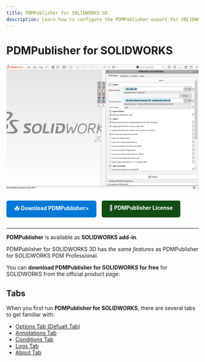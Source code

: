 ```yaml
---
title: PDMPublisher for SOLIDWORKS 3D
description: Learn how to configure the PDMPublisher export for SOLIDWORKS 3D, including file output, merging PDFs, watermarking, and ERP integration.
---
```


# PDMPublisher for SOLIDWORKS 

  <img src="../images/pdmpublishersolidworks.png"  alt="Tabs" width="800">

<div style="display: flex; gap: 1em; margin: 2em 0;">
    <a href="https://bluebyte.biz/wp-json/slm_custom/downloadpdmpublisher" class="download-button" style="display: inline-block; padding: 10px 20px; background-color: #0078d7; color: white; text-decoration: none; border-radius: 5px; font-weight: bold;">
        📥 Download PDMPublisher>
    </a>
    <a href="https://bluebyte.biz/product/pdmpublisher-solidworks" class="download-button" style="display: inline-block; padding: 10px 20px; background-color:rgb(17, 78, 20); color: white; text-decoration: none; border-radius: 5px; font-weight: bold;">
        🛒 PDMPublisher License
    </a>
</div>

---
**PDMPublisher** is available as **SOLIDWORKS add-in**.

PDMPublisher for SOLIDWORKS 3D has *the same features* as PDMPublisher for SOLIDWORKS PDM Professional.

You can **download PDMPublisher for SOLIDWORKS for free** for SOLIDWORKS from the official product page:  

## Tabs

When you first run **PDMPublisher for SOLIDWORKS**, there are several tabs to get familiar with:

- [Options Tab (Defualt Tab)](pdmpublishersolidworks_options.md)
- [Annotations Tab](pdmpublishersolidworks_annotations.md)
- [Conditions Tab](conditions_solidworks.md)
- [Logs Tab](pdmpublishersolidworks_logs.md)
- [About Tab](pdmpublishersolidworks_about.md)

